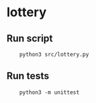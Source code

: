 # lottery

## Run script

        python3 src/lottery.py

## Run tests

        python3 -m unittest
